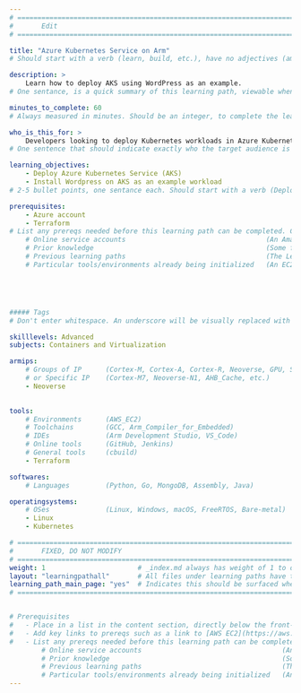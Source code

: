 ```yaml
---
# ================================================================================
#       Edit
# ================================================================================

title: "Azure Kubernetes Service on Arm"
# Should start with a verb (learn, build, etc.), have no adjectives (amazing, cool, etc.), and be as concise as possible.

description: >
    Learn how to deploy AKS using WordPress as an example.
# One sentance, is a quick summary of this learning path, viewable when searching through all learning paths. 

minutes_to_complete: 60   
# Always measured in minutes. Should be an integer, to complete the learning path (not just read it).

who_is_this_for: >
    Developers looking to deploy Kubernetes workloads in Azure Kubernetes Service (AKS) on Arm 
# One sentence that should indicate exactly who the target audience is (developers in X industries using Y tools/software for Z use-case).

learning_objectives: 
    - Deploy Azure Kubernetes Service (AKS)
    - Install Wordpress on AKS as an example workload
# 2-5 bullet points, one sentance each. Should start with a verb (Deploy, Measure) and indicate the value of the objective if possible.

prerequisites:
    - Azure account
    - Terraform
# List any prereqs needed before this learning path can be completed. Can include:
    # Online service accounts                                   (An Amazon Web Services account)
    # Prior knowledge                                           (Some familiarity with embedded programing)
    # Previous learning paths                                   (The Learning Path: Getting Started with Arm Virtual Hardware)
    # Particular tools/environments already being initialized   (An EC2 instance with AVH installed)





##### Tags
# Don't enter whitespace. An underscore will be visually replaced with whitespace.

skilllevels: Advanced
subjects: Containers and Virtualization

armips:
    # Groups of IP      (Cortex-M, Cortex-A, Cortex-R, Neoverse, GPU, System IP, etc.)
    # or Specific IP    (Cortex-M7, Neoverse-N1, AHB_Cache, etc.)
    - Neoverse
   

tools:
    # Environments      (AWS_EC2)
    # Toolchains        (GCC, Arm_Compiler_for_Embedded)
    # IDEs              (Arm Development Studio, VS_Code)
    # Online tools      (GitHub, Jenkins)
    # General tools     (cbuild)
    - Terraform

softwares:
    # Languages         (Python, Go, MongoDB, Assembly, Java)

operatingsystems:
    # OSes              (Linux, Windows, macOS, FreeRTOS, Bare-metal)
    - Linux
    - Kubernetes

# ================================================================================
#       FIXED, DO NOT MODIFY
# ================================================================================
weight: 1                       # _index.md always has weight of 1 to order correctly
layout: "learningpathall"       # All files under learning paths have this same wrapper
learning_path_main_page: "yes"  # Indicates this should be surfaced when looking for related content. Only set for _index.md of learning path content.
# ================================================================================


# Prerequisites
#   - Place in a list in the content section, directly below the front-matter. 
#   - Add key links to prereqs such as a link to [AWS EC2](https://aws.amazon.com/ec2/) or a [learning path](/learning-paths/cloud/providers).
#   - List any prereqs needed before this learning path can be completed. Can include:
        # Online service accounts                                   (An Amazon Web Services account)
        # Prior knowledge                                           (Some familiarity with embedded programing)
        # Previous learning paths                                   (The Learning Path: Getting Started with Arm Virtual Hardware)
        # Particular tools/environments already being initialized   (An EC2 instance with AVH installed)
---
```

